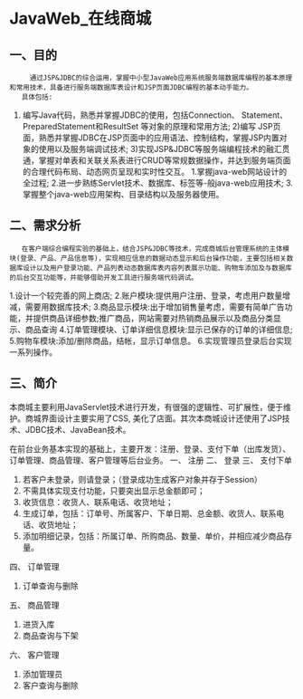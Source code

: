 # JavaWeb_在线商城

## 一、目的
         通过JSP&JDBC的综合运用，掌握中小型JavaWeb应用系统服务端数据库编程的基本原理和常用技术，具备进行服务端数据库表设计和JSP页面JDBC编程的基本动手能力。
       具体包括:
1) 编写Java代码，熟悉并掌握JDBC的使用，包括Connection、 Statement、PreparedStatement和ResultSet 等对象的原理和常用方法;
2)编写 JSP页面，熟悉并掌握JDBC在JSP页面中的应用语法、控制结构，掌握JSP内置对象的使用以及服务端调试技术;
3)实现JSP&JDBC等服务端编程技术的融汇贯通，掌握对单表和关联关系表进行CRUD等常规数据操作，并达到服务端页面的合理代码布局、动态网页呈现和实时性交互。
1.掌握java-web网站设计的全过程;
2.进一步熟练Servlet技术、数据库、标签等-般java-web应用技术;
3.掌握整个java-web应用架构、目录结构以及服务器使用。

## 二、需求分析
       在客户端综合编程实验的基础上，结合JSP&JDBC等技术，完成商城后台管理系统的主体模块(登录、产品、产品信息等)，实现相应信息的数据动态显示和后台操作功能，主要包括相关数据库设计以及用户登录功能、产品列表动态数据库表内容列表展示功能、购物车添加及与数据库的后台交互功能等，并能够借助开发工具进行服务端代码调试。

1.设计一个较完善的网上商店;
2.账户模块:提供用户注册、登录，考虑用户数量增减，需要用数据库技术;
3.商品显示模块:出于增加销售量考虑，需要有简单广告功能，并提供商品详细参数;推广商品，网站需要对热销商品展示以及商品分类显示、商品查询
4.订单管理模块、订单详细信息模块:显示已保存的订单的详细信息;
5.购物车模块:添加/删除商品，结帐，显示订单信息。
6.实现管理员登录后台实现一系列操作。

## 三、简介
本商城主要利用JavaServlet技术进行开发，有很强的逻辑性、可扩展性，便于维护。商城界面设计主要实用了CSS, 美化了店面。其次本商城设计还使用了JSP技术、JDBC技术、JavaBean技术。

在前台业务基本实现的基础上，主要开发：注册、登录、支付下单（出库发货）、订单管理、商品管理、客户管理等后台业务。
一、	注册
二、	登录
三、	支付下单
1.	若客户未登录，则请登录；（登录成功生成客户对象并存于Session）
2.	不需具体实现支付功能，只要突出显示总金额即可；
3.	收货信息：收货人、联系电话、收货地址；
4.	生成订单，包括：订单号、所属客户、下单日期、总金额、收货人、联系电话、收货地址；
5.	添加明细记录，包括：所属订单、所购商品、数量、单价，并相应减少商品存量。

四、	订单管理
1.	订单查询与删除

五、	商品管理
1.	进货入库
2.	商品查询与下架

六、	客户管理
1.	添加管理员
2.	客户查询与删除

